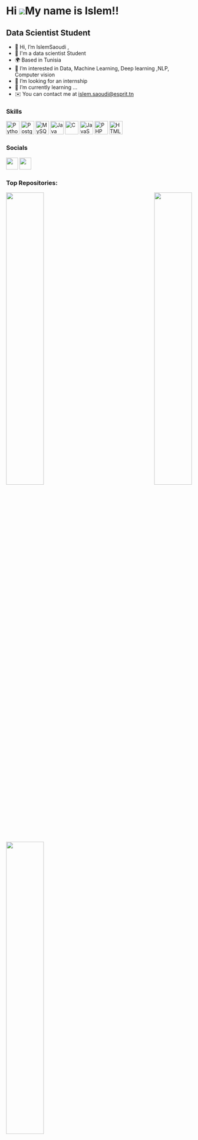 Hi ![](https://user-images.githubusercontent.com/18350557/176309783-0785949b-9127-417c-8b55-ab5a4333674e.gif)My name is Islem!!
=======================================================================================================================================

Data Scientist Student
------------
- 👋 Hi, I’m IslemSaoudi ,
- 🚀 I'm  a data scientist Student 
- 🌍 Based in Tunisia
- 👀 I’m interested in Data, Machine Learning, Deep learning ,NLP, Computer vision
- 💞️ I’m looking for an internship
- 🌱 I’m currently learning ...
- ✉️ You can contact me at [islem.saoudi@esprit.tn](mailto:islem.saoudi@esprit.tn)



### Skills

<p align="left">
<a href="https://www.python.org/" target="_blank" rel="noreferrer"><img src="https://raw.githubusercontent.com/danielcranney/readme-generator/main/public/icons/skills/python-colored.svg" width="36" height="36" alt="Python" /></a>
<a href="https://www.postgresql.org/" target="_blank" rel="noreferrer"><img src="https://raw.githubusercontent.com/danielcranney/readme-generator/main/public/icons/skills/postgresql-colored.svg" width="36" height="36" alt="PostgreSQL" /></a>
<a href="https://www.mysql.com/" target="_blank" rel="noreferrer"><img src="https://raw.githubusercontent.com/danielcranney/readme-generator/main/public/icons/skills/mysql-colored.svg" width="36" height="36" alt="MySQL" /></a>
<a href="https://www.java.com/" target="_blank" rel="noreferrer"><img src="https://raw.githubusercontent.com/danielcranney/readme-generator/main/public/icons/skills/java-colored.svg" width="36" height="36" alt="Java" /></a>
<a href="https://docs.microsoft.com/en-us/cpp/?view=msvc-170" target="_blank" rel="noreferrer"><img src="https://raw.githubusercontent.com/danielcranney/readme-generator/main/public/icons/skills/c-colored.svg" width="36" height="36" alt="C" /></a>
<a href="https://developer.mozilla.org/en-US/docs/Web/JavaScript" target="_blank" rel="noreferrer"><img src="https://raw.githubusercontent.com/danielcranney/readme-generator/main/public/icons/skills/javascript-colored.svg" width="36" height="36" alt="JavaScript" /></a>
<a href="https://www.php.net/" target="_blank" rel="noreferrer"><img src="https://raw.githubusercontent.com/danielcranney/readme-generator/main/public/icons/skills/php-colored.svg" width="36" height="36" alt="PHP" /></a>
<a href="https://developer.mozilla.org/en-US/docs/Glossary/HTML5" target="_blank" rel="noreferrer"><img src="https://raw.githubusercontent.com/danielcranney/readme-generator/main/public/icons/skills/html5-colored.svg" width="36" height="36" alt="HTML5" /></a>


### Socials
<p align="left"> <a href="https://github.com/IslemSaoudi1/" target="_blank" rel="noreferrer"><img src="https://raw.githubusercontent.com/danielcranney/readme-generator/main/public/icons/socials/github.svg" width="32" height="32" /></a>
 <a href="https://www.linkedin.com/in/islem-saoudi-15516717b/" target="_blank" rel="noreferrer"><img src="https://raw.githubusercontent.com/danielcranney/readme-generator/main/public/icons/socials/linkedin.svg" width="32" height="32" /></a>


### Top Repositories:
<div width="100%" align="center"><a href="https://github.com/IslemSaoudi1/Project_PMBOK" align="left"><img align="left" width="45%" src="https://github-readme-stats.vercel.app/api/pin/?username=IslemSaoudi1&repo=Project_PMBOK&title_color=a855f7&text_color=ffffff&icon_color=3382ed&bg_color=1c1917&hide_border=true&locale=en" /></a>
<a href="https://github.com/IslemSaoudi1/Devops_project" align="right"><img align="right" width="45%" src="https://github-readme-stats.vercel.app/api/pin/?username=IslemSaoudi1&repo=Devops_project&title_color=a855f7&text_color=ffffff&icon_color=3382ed&bg_color=1c1917&hide_border=true&locale=en" /></a></div><br /><br /><br /><br /><br /><br /><br />

<br /><br /><br /><br /><br />

<div width="100%" align="center"><a href="https://github.com/RUTILEA-TUN/fitness_club" align="left"><img align="left" width="45%" src="https://github-readme-stats.vercel.app/api/pin/?username=IslemSaoudi1&repo=fitness_club&title_color=a855f7&text_color=ffffff&icon_color=3382ed&bg_color=1c1917&hide_border=true&locale=en" /></a></div>

